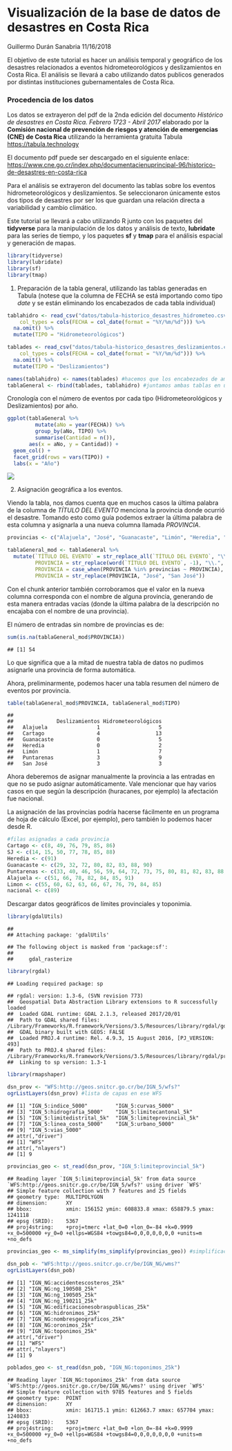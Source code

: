 Visualización de la base de datos de desastres en Costa Rica
================
Guillermo Durán Sanabria
11/16/2018

El objetivo de este tutorial es hacer un análisis temporal y geográfico
de los desastres relacionados a eventos hidrometeorológicos y
deslizamientos en Costa Rica. El análisis se llevará a cabo utilizando
datos publicos generados por distintas instituciones gubernamentales de
Costa Rica.

### Procedencia de los datos

Los datos se extrayeron del pdf de la 2nda edición del documento
*Histórico de desastres en Costa Rica. Febrero 1723 - Abril 2017*
elaborado por la **Comisión nacional de prevención de riesgos y atención
de emergencias (CNE) de Costa Rica** utilizando la herramienta gratuita
Tabula <https://tabula.technology>

El documento pdf puede ser descargado en el siguiente enlace:
<https://www.cne.go.cr/index.php/documentacienuprincipal-96/historico-de-desastres-en-costa-rica>

Para el análisis se extrayeron del documento las tablas sobre los
eventos hidrometeorológicos y deslizamientos. Se seleccionaron
únicamente estos dos tipos de desastres por ser los que guardan una
relación directa a variabilidad y cambio climático.

Este tutorial se llevará a cabo utilizando R junto con los paquetes del
**tidyverse** para la manipulación de los datos y análisis de texto,
**lubridate** para las series de tiempo, y los paquetes **sf** y
**tmap** para el análisis espacial y generación de mapas.

``` r
library(tidyverse)
library(lubridate)
library(sf)
library(tmap)
```

1.  Preparación de la tabla general, utilizando las tablas generadas en
    Tabula (notese que la columna de FECHA se está importando como tipo
    *date* y se están eliminando los encabezados de cada tabla
    individual)

<!-- end list -->

``` r
tablahidro <- read_csv("datos/tabula-historico_desastres_hidrometeo.csv", 
    col_types = cols(FECHA = col_date(format = "%Y/%m/%d"))) %>% 
  na.omit() %>% 
  mutate(TIPO = "Hidrometeorológicos")

tablades <- read_csv("datos/tabula-historico_desastres_deslizamientos.csv", 
    col_types = cols(FECHA = col_date(format = "%Y/%m/%d"))) %>% 
  na.omit() %>% 
  mutate(TIPO = "Deslizamientos")

names(tablahidro) <- names(tablades) #hacemos que los encabezados de ambas tablas sean iguales 
tablaGeneral <- rbind(tablades, tablahidro) #juntamos ambas tablas en una tabla general
```

Cronología con el número de eventos por cada tipo (Hidrometeorológicos y
Deslizamientos) por año.

``` r
ggplot(tablaGeneral %>% 
         mutate(aNo = year(FECHA)) %>% 
         group_by(aNo, TIPO) %>% 
         summarise(Cantidad = n()), 
       aes(x = aNo, y = Cantidad)) +
  geom_col() +
  facet_grid(rows = vars(TIPO)) +
  labs(x = "Año")
```

![](AnalisisDesastresCR_files/figure-gfm/unnamed-chunk-3-1.png)<!-- -->

2.  Asignación geográfica a los eventos.

Viendo la tabla, nos damos cuenta que en muchos casos la última palabra
de la columna de *TÍTULO DEL EVENTO* menciona la provincia donde ocurrió
el desastre. Tomando esto como guía podemos extraer la última palabra de
esta columna y asignarla a una nueva columna llamada
*PROVINCIA*.

``` r
provincias <- c("Alajuela", "José", "Guanacaste", "Limón", "Heredia", "Puntarenas", "Cartago")

tablaGeneral_mod <- tablaGeneral %>% 
  mutate(`TÍTULO DEL EVENTO` = str_replace_all(`TÍTULO DEL EVENTO`, "\\r", " "),
         PROVINCIA = str_replace(word(`TÍTULO DEL EVENTO`, -1), "\\.", ""),
         PROVINCIA = case_when(PROVINCIA %in% provincias ~ PROVINCIA),
         PROVINCIA = str_replace(PROVINCIA, "José", "San José"))
```

Con el chunk anterior también corroboramos que el valor en la nueva
columna corresponda con el nombre de alguna provincia, generando de esta
manera entradas vacías (donde la última palabra de la descripción no
encajaba con el nombre de una provincia).

El número de entradas sin nombre de provincias es de:

``` r
sum(is.na(tablaGeneral_mod$PROVINCIA))
```

    ## [1] 54

Lo que significa que a la mitad de nuestra tabla de datos no pudimos
asignarle una provincia de forma automática.

Ahora, preliminarmente, podemos hacer una tabla resumen del número de
eventos por provincia.

``` r
table(tablaGeneral_mod$PROVINCIA, tablaGeneral_mod$TIPO)
```

    ##             
    ##              Deslizamientos Hidrometeorológicos
    ##   Alajuela                1                   5
    ##   Cartago                 4                  13
    ##   Guanacaste              0                   5
    ##   Heredia                 0                   2
    ##   Limón                   1                   7
    ##   Puntarenas              3                   9
    ##   San José                3                   3

Ahora deberemos de asignar manualmente la provincia a las entradas en
que no se pudo asignar automáticamente. Vale mencionar que hay varios
casos en que según la descripción (huracanes, por ejemplo) la afectación
fue nacional.

La asignación de las provincias podría hacerse fácilmente en un programa
de hoja de cálculo (Excel, por ejemplo), pero también lo podemos hacer
desde R.

``` r
#filas asignadas a cada provincia
Cartago <- c(8, 49, 76, 79, 85, 86)
SJ <- c(14, 15, 50, 77, 78, 85, 88)
Heredia <- c(91)
Guanacaste <- c(29, 32, 72, 80, 82, 83, 88, 90)
Puntarenas <- c(33, 40, 46, 56, 59, 64, 72, 73, 75, 80, 81, 82, 83, 88, 90)
Alajuela <- c(51, 66, 78, 82, 84, 85, 91)
Limon <- c(55, 60, 62, 63, 66, 67, 76, 79, 84, 85) 
nacional <- c(89)
```

Descargar datos geográficos de límites provinciales y toponimia.

``` r
library(gdalUtils)
```

    ## 
    ## Attaching package: 'gdalUtils'

    ## The following object is masked from 'package:sf':
    ## 
    ##     gdal_rasterize

``` r
library(rgdal)
```

    ## Loading required package: sp

    ## rgdal: version: 1.3-6, (SVN revision 773)
    ##  Geospatial Data Abstraction Library extensions to R successfully loaded
    ##  Loaded GDAL runtime: GDAL 2.1.3, released 2017/20/01
    ##  Path to GDAL shared files: /Library/Frameworks/R.framework/Versions/3.5/Resources/library/rgdal/gdal
    ##  GDAL binary built with GEOS: FALSE 
    ##  Loaded PROJ.4 runtime: Rel. 4.9.3, 15 August 2016, [PJ_VERSION: 493]
    ##  Path to PROJ.4 shared files: /Library/Frameworks/R.framework/Versions/3.5/Resources/library/rgdal/proj
    ##  Linking to sp version: 1.3-1

``` r
library(rmapshaper)

dsn_prov <- "WFS:http://geos.snitcr.go.cr/be/IGN_5/wfs?"
ogrListLayers(dsn_prov) #lista de capas en ese WFS
```

    ## [1] "IGN_5:indice_5000"         "IGN_5:curvas_5000"        
    ## [3] "IGN_5:hidrografia_5000"    "IGN_5:limitecantonal_5k"  
    ## [5] "IGN_5:limitedistrital_5k"  "IGN_5:limiteprovincial_5k"
    ## [7] "IGN_5:linea_costa_5000"    "IGN_5:urbano_5000"        
    ## [9] "IGN_5:vias_5000"          
    ## attr(,"driver")
    ## [1] "WFS"
    ## attr(,"nlayers")
    ## [1] 9

``` r
provincias_geo <- st_read(dsn_prov, "IGN_5:limiteprovincial_5k")
```

    ## Reading layer `IGN_5:limiteprovincial_5k' from data source `WFS:http://geos.snitcr.go.cr/be/IGN_5/wfs?' using driver `WFS'
    ## Simple feature collection with 7 features and 25 fields
    ## geometry type:  MULTIPOLYGON
    ## dimension:      XY
    ## bbox:           xmin: 156152 ymin: 608833.8 xmax: 658879.5 ymax: 1241118
    ## epsg (SRID):    5367
    ## proj4string:    +proj=tmerc +lat_0=0 +lon_0=-84 +k=0.9999 +x_0=500000 +y_0=0 +ellps=WGS84 +towgs84=0,0,0,0,0,0,0 +units=m +no_defs

``` r
provincias_geo <- ms_simplify(ms_simplify(provincias_geo)) #simplificación de borde de los polígonos
  
dsn_pob <- "WFS:http://geos.snitcr.go.cr/be/IGN_NG/wms?"
ogrListLayers(dsn_pob) 
```

    ## [1] "IGN_NG:accidentescosteros_25k"        
    ## [2] "IGN_NG:ng_190508_25k"                 
    ## [3] "IGN_NG:ng_190505_25k"                 
    ## [4] "IGN_NG:ng_190211_25k"                 
    ## [5] "IGN_NG:edificacionesobraspublicas_25k"
    ## [6] "IGN_NG:hidronimos_25k"                
    ## [7] "IGN_NG:nombresgeograficos_25k"        
    ## [8] "IGN_NG:oronimos_25k"                  
    ## [9] "IGN_NG:toponimos_25k"                 
    ## attr(,"driver")
    ## [1] "WFS"
    ## attr(,"nlayers")
    ## [1] 9

``` r
poblados_geo <- st_read(dsn_pob, "IGN_NG:toponimos_25k")
```

    ## Reading layer `IGN_NG:toponimos_25k' from data source `WFS:http://geos.snitcr.go.cr/be/IGN_NG/wms?' using driver `WFS'
    ## Simple feature collection with 9785 features and 5 fields
    ## geometry type:  POINT
    ## dimension:      XY
    ## bbox:           xmin: 161715.1 ymin: 612663.7 xmax: 657704 ymax: 1240833
    ## epsg (SRID):    5367
    ## proj4string:    +proj=tmerc +lat_0=0 +lon_0=-84 +k=0.9999 +x_0=500000 +y_0=0 +ellps=WGS84 +towgs84=0,0,0,0,0,0,0 +units=m +no_defs
